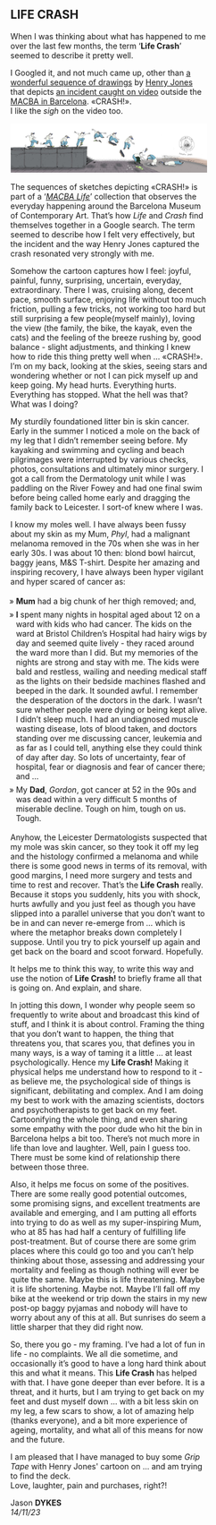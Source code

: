 <link rel="stylesheet" type="text/css" href="https://jsndyks.github.io/web/css/pages.css"/>

<style>
ul {
  list-style-type: "» "; margin-left:-1em
}
li {padding-top:0.25em;padding-bottom:0.25em;}
.oneCol {padding-left:15%;padding-right:15%;}
    </style>

<div class="oneCol" width="67%" markdown="1">

## LIFE CRASH

When I was thinking about what has happened to me over the last few months, the term ‘**Life Crash**’ seemed to describe it pretty well.

I Googled it, and not much came up, other than [a wonderful  sequence of drawings](https://www.instagram.com/p/Ceq4sHqOAvQ/?img_index=1) by [Henry Jones](https://henryjonesstudio.com/) that depicts [an incident caught on video](https://www.instagram.com/p/Ceq4sHqOAvQ/?img_index=4) outside the [MACBA in Barcelona](https://www.macba.cat/en). &laquo;CRASH!&raquo;.<br/>I like the _sigh_ on the video too.


<div class="topTitle" width="80%">
<a href="./img/henryJones.2000.png"><img src="./img/henryJones.2000.png" style="border:none"/></a>
</div>

The sequences of sketches depicting &laquo;CRASH!&raquo; is part of a ‘_[MACBA Life](https://macbalife.com/)_’ collection that observes the everyday happening around the Barcelona Museum of Contemporary Art. That’s how _Life_ and _Crash_ find themselves together in a Google search. The term seemed to describe how I felt very effectively, but the incident and the way Henry Jones captured the crash resonated very strongly with me. 

Somehow the cartoon captures how I feel: joyful, painful, funny, surprising, uncertain, everyday, extraordinary. There I was, cruising along, decent pace, smooth surface, enjoying life without too much friction, pulling a few tricks, not working too hard but still surprising a few people(myself mainly), loving the view (the family, the bike, the kayak, even the cats) and the feeling of the breeze rushing by, good balance - slight adjustments, and thinking I knew how to ride this thing pretty well when … &laquo;CRASH!&raquo;. I’m on my back, looking at the skies, seeing stars and wondering whether or not I can pick myself up and keep going. My head hurts. Everything hurts. Everything has stopped. What the hell was that? What was I doing?

My sturdily foundationed litter bin is skin cancer. Early in the summer I noticed a mole on the back of my leg that I didn’t remember seeing before. My kayaking and swimming and cycling and beach pilgrimages were interrupted by various checks, photos, consultations and ultimately minor surgery. I got a call from the Dermatology unit while I was paddling on the River Fowey and had one final swim before being called home early and dragging the family back to Leicester. I sort-of knew where I was.

I know my moles well. I have always been fussy about my skin as my Mum, _Phyl_, had a malignant melanoma removed in the 70s when she was in her early 30s. I was about 10 then: blond bowl haircut, baggy jeans, M&S T-shirt. Despite her amazing and inspiring recovery, I have always been hyper vigilant and hyper scared of cancer as:

* **Mum** had a big chunk of her thigh removed; and,
* **I** spent many nights in hospital aged about 12 on a ward with kids who had cancer. The kids on the ward at Bristol Children’s Hospital had hairy wigs by day and seemed quite lively - they raced around the ward more than I did. But my memories of the nights are strong and stay with me. The kids were bald and restless, wailing and needing medical staff as the lights on their bedside machines flashed and beeped in the dark. It sounded awful. I remember the desperation of the doctors in the dark. I wasn’t sure whether people were dying or being kept alive. I didn’t sleep much. I had an undiagnosed muscle wasting disease, lots of blood taken, and doctors standing over me discussing cancer, leukemia and as far as I could tell, anything else they could think of day after day. So lots of uncertainty, fear of hospital, fear or diagnosis and fear of cancer there; and ...
* My **Dad**, _Gordon_, got cancer at 52 in the 90s and was dead within a very difficult 5 months of miserable decline. Tough on him, tough on us. Tough.

Anyhow, the Leicester Dermatologists suspected that my mole was skin cancer, so they took it off my leg and the histology confirmed a melanoma and while there is some good news in terms of its removal, with good margins, I need more surgery and tests and time to rest and recover. That’s the **Life Crash** really. Because it stops you suddenly, hits you with shock, hurts awfully and you just feel as though you have slipped into a parallel universe that you don’t want to be in and can never re-emerge from … which is where the metaphor breaks down completely I suppose. Until you try to pick yourself up again and get back on the board and scoot forward. Hopefully.

It helps me to think this way, to write this way and use the notion of **Life Crash!** to briefly frame all that is going on. And explain, and share.

In jotting this down, I wonder why people seem so frequently to write about and broadcast this kind of stuff, and I think it is about control. Framing the thing that you don’t want to happen, the thing that threatens you, that scares you, that defines you in many ways, is a way of taming it a little … at least psychologically. 
Hence my **Life Crash!** 
Making it physical helps me understand how to respond to it - as believe me, the psychological side of things is significant, debilitating and complex. And I am doing my best to work with the amazing scientists, doctors and psychotherapists to get back on my feet. Cartoonifying the whole thing, and even sharing some empathy with the poor dude who hit the bin in Barcelona helps a bit too. There’s not much more in life than love and laughter. Well, pain I guess too. There must be some kind of relationship there between those three.

Also, it helps me focus on some of the positives. There are some really good potential outcomes, some promising signs, and excellent treatments are available and emerging, and I am putting all efforts into trying to do as well as my super-inspiring Mum, who at 85 has had half a century of fulfilling life post-treatment. But of course there are some grim places where this could go too and you can’t help thinking about those, assessing and addressing your mortality and feeling as though nothing will ever be quite the same. Maybe this is life threatening. Maybe it is life shortening. Maybe not. Maybe I’ll fall off my bike at the weekend or trip down the stairs in my new post-op baggy pyjamas and nobody will have to worry about any of this at all. But sunrises do seem a little sharper that they did right now.

So, there you go - my framing. I’ve had a lot of fun in life - no complaints. We all die sometime, and occasionally it’s good to have a long hard think about this and what it means. This **Life Crash** has helped with that. I have gone deeper than ever before. It is a threat, and it hurts, but I am trying to get back on my feet and dust myself down … with a bit less skin on my leg, a few scars to show, a lot of amazing help (thanks everyone), and a bit more experience of ageing, mortality, and what all of this means for now and the future.

I am pleased that I have managed to buy some _Grip Tape_ with Henry Jones' cartoon on ... and am trying to find the deck.<br/>
Love, laughter, pain and purchases, right?!

<div class="jdSig" markdown="1">

Jason **DYKES**<br/>_14/11/23_
<!---<br/>🐁--->

</div>

</div>